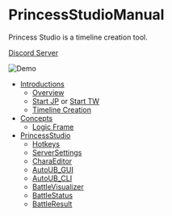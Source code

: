 # PrincessStudioManual

Princess Studio is a timeline creation tool.

[Discord Server](https://discord.gg/UJdZkzCHSh)

![Demo](https://youtu.be/fD1qCURrT-E)

* [Introductions](introductions/README.md)
  - [Overview](introductions/Overview.md)
  - [Start JP](introductions/FirstSteps.md) or [Start TW](introductions/FirstSteps_TW.md)
  - [Timeline Creation](introductions/CreateTL.md)
* [Concepts]()
  - [Logic Frame]()
* [PrincessStudio]()
  - [Hotkeys](PrincessStudio/Hotkeys.md)
  - [ServerSettings]()
  - [CharaEditor]()
  - [AutoUB_GUI]()
  - [AutoUB_CLI]()
  - [BattleVisualizer]()
  - [BattleStatus]()
  - [BattleResult]()